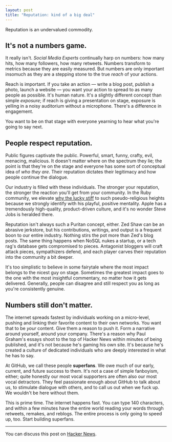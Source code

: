 ```yaml
---
layout: post
title: "Reputation: kind of a big deal"
---
```


Reputation is an undervalued commodity.

## It's not a numbers game.

It really isn't. _Social Media Experts_ continually harp on numbers: how many
hits, how many followers, how many retweets. Numbers transform to metrics
because they are easily measured. But numbers are only important insomuch as
they are a stepping stone to the true *reach* of your actions.

Reach is important. If you take an action — write a blog post, publish a photo,
launch a website — you want your action to spread to as many people as
possible. It's human nature. It's a slightly different concept than simple
*exposure*; if reach is giving a presentation on stage, exposure is yelling in
a noisy auditorium without a microphone. There's a difference in engagement.

You want to be on that stage with everyone yearning to hear what you're going
to say next.

## People respect reputation.

Public figures captivate the public. Powerful, smart, funny, crafty, evil,
menacing, malicious. It doesn't matter where on the spectrum they lie; the
point is that they're on the stage and everyone has some sort of conceptual
idea of *who they are*. Their reputation dictates their legitimacy and how
people continue the dialogue.

Our industry is filled with these individuals. The stronger your reputation,
the stronger the reaction you'll get from your community. In the Ruby
community, we elevate [why the lucky stiff](http://en.wikipedia.org/wiki/Why_the_lucky_stiff)
to such pseudo-religious heights because we strongly identify with his playful,
positive mentality. Apple has a tremendously high-quality, product-driven 
culture, and it's no wonder Steve Jobs is heralded there.

Reputation isn't always such a Puritan concept, either. Zed Shaw can be an
abrasive jerkstore, but his contributions, writings, and output is a frequent
boon to our entire industry. Nothing stirs the pot more than Zed's blog posts.
The same thing happens when NoSQL nukes a startup, or a tech rag's database
gets compromised to pieces. Antagonist bloggers will craft attack pieces,
sympathizers defend, and each player carves their reputation into the community
a bit deeper.

It's too simplistic to believe in some fairytale where the most impact belongs
to the nicest guy on stage. Sometimes the greatest impact goes to the one with
the most insightful commentary, no matter how it gets delivered. Generally,
people can disagree and still respect you as long as you're consistently
genuine.

## Numbers still don't matter.

The internet spreads fastest by individuals working on a micro-level, pushing
and linking their favorite content to their own networks. You want that to be
*your* content. Give them a reason to push it. Form a narrative around yourself,
around your company. There's a reason why Paul Graham's essays shoot to the top
of Hacker News within minutes of being published, and it's not because he's
gaming his own site. It's because he's created a culture of dedicated
individuals who are deeply interested in what he has to say.

At GitHub, we call these people **superfans**. We owe much of our early, current,
and future success to them. It's not a case of simple fanboyism, either; quite
honestly our most vocal supporters are often also our most vocal detractors.
They feel passionate enough about GitHub to talk about us, to stimulate
dialogue with others, and to call us out when we fuck up. We wouldn't be here
without them. 

This is prime time. The internet happens fast. You can type 140 characters, and
within a few minutes have the entire world reading your words through retweets,
remakes, and reblogs. The entire process is only going to speed up, too. Start
building superfans.

- - -

You can discuss this post on [Hacker News](http://news.ycombinator.com/item?id=2004849).
